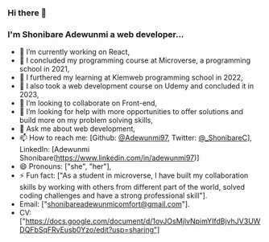### Hi there 👋

### I'm Shonibare Adewunmi a web developer...

- 🔭 I’m currently working on React,
- 🌱 I concluded my programming course at Microverse, a programming school in 2021,
- 🌱 I furthered my learning at Klemweb programming school in 2022,
- 🌱 I also took a web development course on Udemy and concluded it in 2023,  
- 👯 I’m looking to collaborate on Front-end,
- 🤔 I’m looking for help with more opportunities to offer solutions and build more on my problem solving skills,
- 💬 Ask me about web development,
- 📫 How to reach me: [Github: [@Adewunmi97](https://github.com/Adewunmi97), Twitter: [@_ShonibareC](https://twitter.com/_ShonibareC)], LinkedIn: [Adewunmi Shonibare(https://www.linkedin.com/in/adewunmi97)]
- 😄 Pronouns: ["she", "her"],
- ⚡ Fun fact: ["As a student in microverse, I have built my collaboration skills by working with others from different part of the world, solved coding challenges and have a strong professional skill"].
- Email: ["shonibareadewunmicomfort@gmail.com"].
- CV: ["https://docs.google.com/document/d/1ovJOsMjIvNpimYIfdBjvhJV3UWDQFbSqFRvEusb0Yzo/edit?usp=sharing"]
